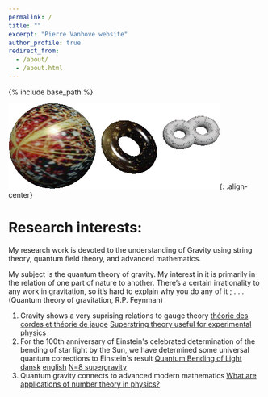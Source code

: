 ```yaml
---
permalink: /
title: ""
excerpt: "Pierre Vanhove website"
author_profile: true
redirect_from: 
  - /about/
  - /about.html
---
```


{% include base_path %}

![string](/assets/images/string.gif){: .align-center}

Research interests:
=====
My research work is devoted to the understanding of Gravity using string theory, quantum field theory, and advanced mathematics.

My subject is the quantum theory of gravity. My interest in it is primarily in the relation of one part of nature to another. There’s a certain irrationality to any work in gravitation, so it’s hard to explain why you do any of it ; . . . (Quantum theory of gravitation, R.P. Feynman)

1. Gravity shows a very suprising relations to gauge theory [théorie des cordes et théorie de jauge](http://www.rtflash.fr/theorie-cordes-enfin-utilisee-en-pratique/article) [Superstring theory useful for experimental physics](https://phys.org/news/2009-10-superstring-theory-experimental-physics.html)
1. For the 100th anniversary of Einstein's celebrated determination of the bending of star light by the Sun, we have determined some universal quantum corrections to Einstein's result [Quantum Bending of Light](http://physics.aps.org/synopsis-for/10.1103/PhysRevLett.114.061301)  [dansk](http://videnskab.dk/miljo-naturvidenskab/danske-forskere-beregner-lysets-bojning-med-kvantefysik) [english](http://sciencenordic.com/scientists-calculate-diffraction-light-quantum-physics) [N=8 supergravity](http://www.futura-sciences.com/magazines/matiere/infos/actu/d/physique-supergravite-elle-bonne-theorie-gravitation-quantique-19338/)
1. Quantum gravity connects to advanced modern mathematics  [What are applications of number theory in physics?](https://math.stackexchange.com/questions/462216/what-are-applications-of-number-theory-in-physics)


